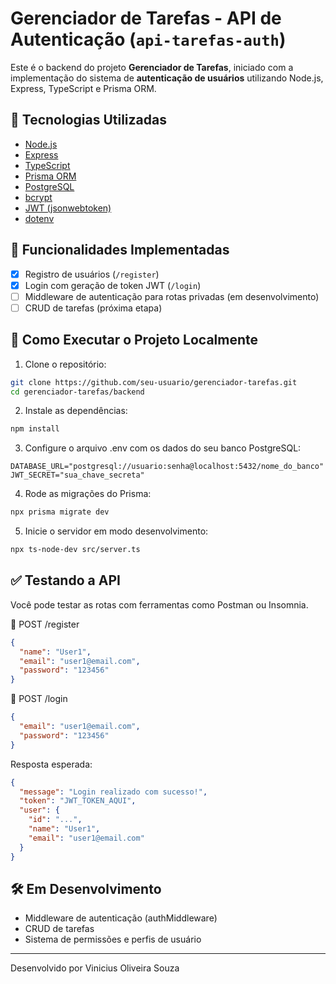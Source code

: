 # Gerenciador de Tarefas - API de Autenticação (`api-tarefas-auth`)

Este é o backend do projeto **Gerenciador de Tarefas**, iniciado com a implementação do sistema de **autenticação de usuários** utilizando Node.js, Express, TypeScript e Prisma ORM.

## 🚀 Tecnologias Utilizadas

- [Node.js](https://nodejs.org/)
- [Express](https://expressjs.com/)
- [TypeScript](https://www.typescriptlang.org/)
- [Prisma ORM](https://www.prisma.io/)
- [PostgreSQL](https://www.postgresql.org/)
- [bcrypt](https://www.npmjs.com/package/bcrypt)
- [JWT (jsonwebtoken)](https://www.npmjs.com/package/jsonwebtoken)
- [dotenv](https://www.npmjs.com/package/dotenv)


## 📌 Funcionalidades Implementadas

- [x] Registro de usuários (`/register`)
- [x] Login com geração de token JWT (`/login`)
- [ ] Middleware de autenticação para rotas privadas (em desenvolvimento)
- [ ] CRUD de tarefas (próxima etapa)

## 🔧 Como Executar o Projeto Localmente

1. Clone o repositório:

```bash
git clone https://github.com/seu-usuario/gerenciador-tarefas.git
cd gerenciador-tarefas/backend
```

2. Instale as dependências:

```bash
npm install
```

3. Configure o arquivo .env com os dados do seu banco PostgreSQL:

```
DATABASE_URL="postgresql://usuario:senha@localhost:5432/nome_do_banco"
JWT_SECRET="sua_chave_secreta"
```

4. Rode as migrações do Prisma:

```bash
npx prisma migrate dev
```

5. Inicie o servidor em modo desenvolvimento:

```bash
npx ts-node-dev src/server.ts
```

## ✅ Testando a API
Você pode testar as rotas com ferramentas como Postman ou Insomnia.

🔐 POST /register
```json
{
  "name": "User1",
  "email": "user1@email.com",
  "password": "123456"
}
```
🔑 POST /login
```json
{
  "email": "user1@email.com",
  "password": "123456"
}
```
Resposta esperada:

```json
{
  "message": "Login realizado com sucesso!",
  "token": "JWT_TOKEN_AQUI",
  "user": {
    "id": "...",
    "name": "User1",
    "email": "user1@email.com"
  }
}
```

## 🛠️ Em Desenvolvimento
- Middleware de autenticação (authMiddleware)
- CRUD de tarefas
- Sistema de permissões e perfis de usuário


---

Desenvolvido por Vinicius Oliveira Souza